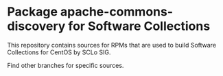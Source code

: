 # Package apache-commons-discovery for Software Collections

This repository contains sources for RPMs that are used
to build Software Collections for CentOS by SCLo SIG.

Find other branches for specific sources.
